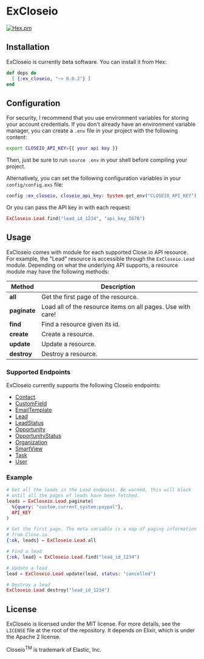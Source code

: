 ExCloseio
========
[![Hex.pm](https://img.shields.io/hexpm/v/ex_closeio.svg)](https://hex.pm/packages/ex_closeio)

## Installation

ExCloseio is currently beta software. You can install it from Hex:

```elixir
def deps do
  [ {:ex_closeio, "~> 0.0.2"} ]
end
```

## Configuration

For security, I recommend that you use environment variables for storing
your account credentials. If you don't already have an environment
variable manager, you can create a `.env` file in your project with the
following content:

```bash
export CLOSEIO_API_KEY={{ your api key }}
```

Then, just be sure to run `source .env` in your shell before compiling your
project.

Alternatively, you can set the following configuration variables in your
`config/config.exs` file:

```elixir
config :ex_closeio, closeio_api_key: System.get_env("CLOSEIO_API_KEY"),
```

Or you can pass the API key in with each request:

```elixir
ExCloseio.Lead.find("lead_id_1234", "api_key_5678")
```

## Usage

ExCloseio comes with module for each supported Close.io API resource. For example,
the "Lead" resource is accessible through the `ExCloseio.Lead` module. Depending
on what the underlying API supports, a resource module may have the following
methods:

| Method            | Description                                                       |
| ----------------- | ----------------------------------------------------------------- |
| **all**           | Get the first page of the resource.                               |
| **paginate**      | Load all of the resource items on all pages. Use with care!       |
| **find**          | Find a resource given its id.                                     |
| **create**        | Create a resource.                                                |
| **update**        | Update a resource.                                                |
| **destroy**       | Destroy a resource.                                               |

### Supported Endpoints

ExCloseio currently supports the following Closeio endpoints:

- [Contact](http://developer.close.io/#Contacts).
- [CustomField](http://developer.close.io/#Custom-Fields)
- [EmailTemplate](http://developer.close.io/#Email-Templates)
- [Lead](http://developer.close.io/#Leads)
- [LeadStatus](http://developer.close.io/#Lead-Statuses)
- [Opportunity](http://developer.close.io/#Opportunities)
- [OpportunityStatus](http://developer.close.io/#Opportunity-Statuses)
- [Organization](http://developer.close.io/#Organizations)
- [SmartView](http://developer.close.io/#Smart-Views)
- [Task](http://developer.close.io/#Tasks)
- [User](http://developer.close.io/#Users)

### Example

```elixir
# Get all the leads in the Lead endpoint. Be warned, this will block
# until all the pages of leads have been fetched.
leads = ExCloseio.Lead.paginate(
  %{query: "custom.current_system:paypal"},
  API_KEY
)

# Get the first page. The meta variable is a map of paging information
# from Close.io.
{:ok, leads} = ExCloseio.Lead.all

# Find a lead
{:ok, lead} = ExCloseio.Lead.find("lead_id_1234")

# Update a lead
lead = ExCloseio.Lead.update(lead, status: "cancelled")

# Destroy a lead
ExCloseio.Lead.destroy("lead_id_1234")
```

## License
ExCloseio is licensed under the MIT license. For more details, see the `LICENSE`
file at the root of the repository. It depends on Elixir, which is under the
Apache 2 license.

Closeio<sup>TM</sup> is trademark of Elastic, Inc.

[hex]: http://hex.pm
